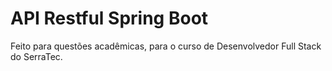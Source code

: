 # API Restful Spring Boot 

Feito para questões acadêmicas, para o curso de Desenvolvedor Full Stack do SerraTec.
